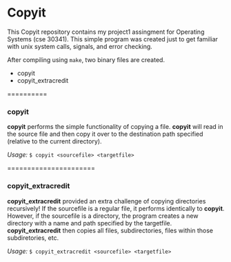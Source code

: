 # Copyit

This Copyit repository contains my project1 assingment for Operating Systems (cse 30341).
This simple program was created just to get familiar with unix system calls, signals, and error checking.

After compiling using `make`, two binary files are created.

- copyit
- copyit_extracredit

==========

### copyit

**copyit** performs the simple functionality of copying a file.
**copyit** will read in the source file and then copy it over to the destination path specified (relative to the current directory). 

*Usage:* `$ copyit <sourcefile> <targetfile>`

======================

### copyit_extracredit

**copyit_extracredit** provided an extra challenge of copying directories recursively!
If the sourcefile is a regular file, it performs identically to **copyit**.
However, if the sourcefile is a directory, the program creates a new directory with a name and path specified by the targetfile. 
**copyit_extracredit** then copies all files, subdirectories, files within those subdiretories, etc.

*Usage:* `$ copyit_extracredit <sourcefile> <targetfile>`
